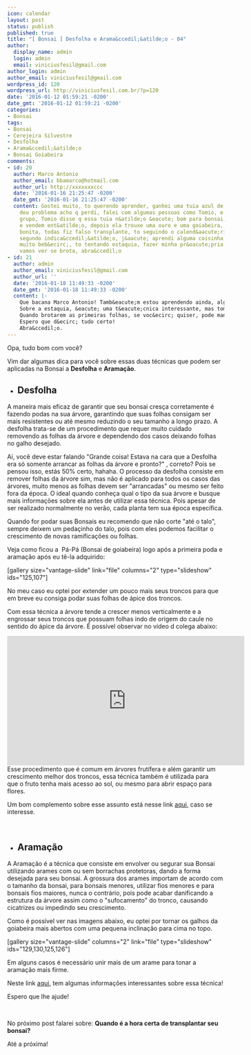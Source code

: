 ```yaml
---
icon: calendar
layout: post
status: publish
published: true
title: "[ Bonsai ] Desfolha e Arama&ccedil;&atilde;o - 04"
author:
  display_name: admin
  login: admin
  email: viniciusfesil@gmail.com
author_login: admin
author_email: viniciusfesil@gmail.com
wordpress_id: 120
wordpress_url: http://viniciusfesil.com.br/?p=120
date: '2016-01-12 01:59:21 -0200'
date_gmt: '2016-01-12 01:59:21 -0200'
categories:
- Bonsai
tags:
- Bonsai
- Cerejeira Silvestre
- Desfolha
- Arama&ccedil;&atilde;o
- Bonsai Goiabeira
comments:
- id: 20
  author: Marco Antonio
  author_email: bbamarco@hotmail.com
  author_url: http://xxxxxxxccc
  date: '2016-01-16 21:25:47 -0200'
  date_gmt: '2016-01-16 21:25:47 -0200'
  content: Gostei muito, to querendo aprender, ganhei uma tuia azul de minha esposa,
    deu problema acho q perdi, falei com algumas pessoas como Tomio, e Santino do
    grupo, Tomio disse q essa tuia n&atilde;o &eacute; bom para bonsai, como produzem
    e vendem ent&atilde;o, depois ela trouxe uma ouro e uma goiabeira, essa ta muito
    bonita, todas fiz falso transplante, to seguindo o calend&aacute;rio da bonsaikai
    segundo indica&ccedil;&atilde;o, j&aacute; aprendi alguma coisinha mas ainda to
    muito beb&ecirc;, to tentando estaquia, fazer minha pr&oacute;pria &aacute;rvore
    vamos ver se brota, abra&ccedil;o
- id: 21
  author: admin
  author_email: viniciusfesil@gmail.com
  author_url: ''
  date: '2016-01-18 11:49:33 -0200'
  date_gmt: '2016-01-18 11:49:33 -0200'
  content: |-
    Que bacana Marco Antonio! Tamb&eacute;m estou aprendendo ainda, algumas coisas que tenho achado interessante eu vou tentar trazer para c&aacute;. De repente ajuda algu&eacute;m, rs.
    Sobre a estaquia, &eacute; uma t&eacute;cnica interessante, mas tome cuidado com o solo e quantidade de &aacute;gua que d&aacute; para sua &aacute;rvore. Em alguns casos, se voc&ecirc; fizer por exemplo uma estaquia com transplante podando ra&iacute;zes, pode ser um procedimento traum&aacute;tico para seu bonsai.
    Quando brotarem as primeiras folhas, se voc&ecirc; quiser, pode mandar fotos do crescimento dela que publico aqui colocando como refer&ecirc;ncia voc&ecirc;!
    Espero que d&ecirc; tudo certo!
    Abra&ccedil;o.
---
```

<p>Opa, tudo bom com voc&ecirc;?</p>
<p>Vim dar algumas dica para voc&ecirc; sobre essas duas t&eacute;cnicas que podem ser aplicadas na Bonsai a&nbsp;<strong>Desfolha</strong>&nbsp;e <strong>Arama&ccedil;&atilde;o</strong>.</p>
<ul>
<li>
<h2>Desfolha</h2>
</li>
</ul>
<p>A maneira mais eficaz de garantir que seu bonsai cres&ccedil;a corretamente &eacute; fazendo podas na sua &aacute;rvore, garantindo que suas folhas consigam ser mais resistentes ou at&eacute; mesmo reduzindo o seu tamanho a longo prazo.&nbsp;A desfolha trata-se de um procedimento que requer&nbsp;muito cuidado removendo as folhas da &aacute;rvore e dependendo dos casos deixando folhas no galho desejado.</p>
<p>A&iacute;, voc&ecirc; deve estar falando&nbsp;"Grande&nbsp;coisa! Estava na cara que a Desfolha era s&oacute; somente arrancar as folhas da &aacute;rvore e pronto?" , correto? Pois se pensou isso, est&aacute;s 50% certo, hahaha. O processo da desfolha consiste em remover folhas da &aacute;rvore sim, mas n&atilde;o &eacute; aplicado para todos os casos das &aacute;rvores, muito menos as folhas devem ser "arrancadas" ou mesmo ser feito fora da &eacute;poca. O ideal quando&nbsp;conhe&ccedil;a qual o tipo da sua &aacute;rvore e busque mais informa&ccedil;&otilde;es sobre ela antes de utilizar essa t&eacute;cnica. Pois apesar de ser realizado normalmente no ver&atilde;o, cada planta tem sua &eacute;poca espec&iacute;fica.</p>
<p>Quando for podar suas Bonsais eu recomendo que n&atilde;o corte "at&eacute; o talo", sempre deixem um peda&ccedil;inho do talo, pois com eles podemos facilitar o crescimento de novas ramifica&ccedil;&otilde;es ou folhas.</p>
<p>Veja como ficou a &nbsp;P&aacute;-P&aacute; (Bonsai de goiabeira)&nbsp;logo ap&oacute;s a primeira poda e arama&ccedil;&atilde;o ap&oacute;s eu t&ecirc;-la adquirido:</p>
<p>[gallery size="vantage-slide" link="file" columns="2" type="slideshow" ids="125,107"]</p>
<p>No meu caso eu optei por extender um pouco mais seus troncos para que em breve eu consiga podar&nbsp;suas folhas de &aacute;pice dos troncos.</p>
<p>Com essa t&eacute;cnica&nbsp;a &aacute;rvore tende a crescer menos verticalmente e a engrossar seus troncos que possuam folhas indo de origem do caule no sentido do &aacute;pice da &aacute;rvore. &Eacute; poss&iacute;vel observar no v&iacute;deo d colega abaixo:</p>
<p><iframe src="https://www.youtube.com/embed/HJIhWSVMzoI" width="550" height="300" frameborder="0" allowfullscreen="allowfullscreen"></iframe><br />
Esse procedimento que &eacute; comum em &aacute;rvores frut&iacute;fera e al&eacute;m garantir um crescimento melhor dos troncos, essa t&eacute;cnica tamb&eacute;m &eacute; utilizada para que&nbsp;o fruto tenha mais acesso ao sol, ou mesmo para abrir espa&ccedil;o para flores.</p>
<p>Um bom complemento sobre esse assunto est&aacute; nesse link&nbsp;<a href="http://www.bonsaiempire.com.br/basico/treinamento/desfolha" target="_blank">aqui</a>, caso se interesse.</p>
<p>&nbsp;</p>
<ul>
<li>
<h2>Arama&ccedil;&atilde;o</h2>
</li>
</ul>
<p>A Arama&ccedil;&atilde;o &eacute; a t&eacute;cnica que consiste em envolver ou segurar sua Bonsai utilizando arames com ou sem borrachas protetoras, dando a forma desejada para seu bonsai. A grossura dos arames importam de acordo com o tamanho da bonsai, para bonsais&nbsp;menores, utilizar fios menores e para bonsais fios maiores, nunca o contr&aacute;rio, pois pode acabar danificando a estrutura da &aacute;rvore assim como o "sufocamento" do tronco, causando cicatrizes ou impedindo seu crescimento.</p>
<p>Como &eacute; poss&iacute;vel ver nas imagens abaixo, eu optei por tornar os galhos da goiabeira mais abertos com uma pequena inclina&ccedil;&atilde;o para cima no topo.</p>
<p>[gallery size="vantage-slide" columns="2" link="file" type="slideshow" ids="129,130,125,126"]</p>
<p>Em alguns casos &eacute; necess&aacute;rio unir mais de um arame para tonar a arama&ccedil;&atilde;o mais firme.</p>
<p>Neste link <a href="http://www.guiadobonsai.com.br/dicas-sobre-aramacao-de-bonsai/">aqui</a>, tem algumas informa&ccedil;&otilde;es interessantes sobre essa t&eacute;cnica!</p>
<p>Espero que lhe ajude!</p>
<p>&nbsp;</p>
<p>No pr&oacute;ximo post falarei sobre: <strong>Quando &eacute; a hora certa de transplantar seu bonsai?</strong></p>
<p>At&eacute; a pr&oacute;xima!</p>
